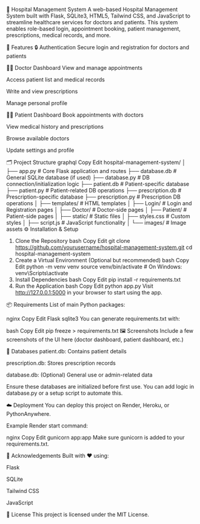 🏥 Hospital Management System
A web-based Hospital Management System built with Flask, SQLite3, HTML5, Tailwind CSS, and JavaScript to streamline healthcare services for doctors and patients. This system enables role-based login, appointment booking, patient management, prescriptions, medical records, and more.

🚀 Features
🔒 Authentication
Secure login and registration for doctors and patients

👨‍⚕️ Doctor Dashboard
View and manage appointments

Access patient list and medical records

Write and view prescriptions

Manage personal profile

🧑‍⚕️ Patient Dashboard
Book appointments with doctors

View medical history and prescriptions

Browse available doctors

Update settings and profile

🗂️ Project Structure
graphql
Copy
Edit
hospital-management-system/
│
├── app.py                     # Core Flask application and routes
├── database.db                # General SQLite database (if used)
├── database.py                # DB connection/initialization logic
├── patient.db                 # Patient-specific database
├── patient.py                 # Patient-related DB operations
├── prescription.db            # Prescription-specific database
├── prescription.py            # Prescription DB operations
│
├── templates/                 # HTML templates
│   ├── Login/                 # Login and Registration pages
│   ├── Doctor/                # Doctor-side pages
│   ├── Patient/               # Patient-side pages
│
├── static/                    # Static files
│   ├── styles.css             # Custom styles
│   ├── script.js              # JavaScript functionality
│   └── images/                # Image assets
⚙️ Installation & Setup
1. Clone the Repository
bash
Copy
Edit
git clone https://github.com/yourusername/hospital-management-system.git
cd hospital-management-system
2. Create a Virtual Environment (Optional but recommended)
bash
Copy
Edit
python -m venv venv
source venv/bin/activate     # On Windows: venv\Scripts\activate
3. Install Dependencies
bash
Copy
Edit
pip install -r requirements.txt
4. Run the Application
bash
Copy
Edit
python app.py
Visit http://127.0.0.1:5000 in your browser to start using the app.

📦 Requirements
List of main Python packages:

nginx
Copy
Edit
Flask
sqlite3
You can generate requirements.txt with:

bash
Copy
Edit
pip freeze > requirements.txt
🖼️ Screenshots
Include a few screenshots of the UI here (doctor dashboard, patient dashboard, etc.)

📁 Databases
patient.db: Contains patient details

prescription.db: Stores prescription records

database.db: (Optional) General use or admin-related data

Ensure these databases are initialized before first use. You can add logic in database.py or a setup script to automate this.

☁️ Deployment
You can deploy this project on Render, Heroku, or PythonAnywhere.

Example Render start command:

nginx
Copy
Edit
gunicorn app:app
Make sure gunicorn is added to your requirements.txt.

🙌 Acknowledgements
Built with ❤️ using:

Flask

SQLite

Tailwind CSS

JavaScript

📜 License
This project is licensed under the MIT License.
